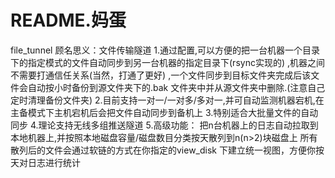 README.妈蛋
=============================================
file_tunnel
顾名思义：文件传输隧道
1.通过配置,可以方便的把一台机器一个目录下的指定模式的文件自动同步到另一台机器的指定目录下(rsync实现的) ,机器之间不需要打通信任关系(当然，打通了更好) ,一个文件同步到目标文件夹完成后该文件会自动按小时备份到源文件夹下的.bak 文件夹中并从源文件夹中删除.(注意自己定时清理备份文件夹)
2.目前支持一对一/一对多/多对一,并可自动监测机器宕机,在主备模式下主机宕机后会把文件自动同步到备机上
3.特别适合大批量文件的自动同步
4.理论支持无线多组推送隧道
5.高级功能：
    把n台机器上的日志自动拉取到本地机器上,并按照本地磁盘容量/磁盘数目分类按天散列到n(n>2)块磁盘上
    所有散列后的文件会通过软链的方式在你指定的view_disk 下建立统一视图，方便你按天对日志进行统计

